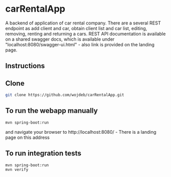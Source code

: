 # carRentalApp

A backend of application of car rental company. There are a several REST endpoint as add client and car, obtain client list and car list, editing, removing, renting and returning a cars. 
REST API documentation is available on a shared swagger docs, which is available under "localhost:8080/swagger-ui.html" - also link is provided on the landing page.

## Instructions
Clone
--------

```sh
git clone https://github.com/wojdeb/carRentalApp.git
```

## To run the webapp manually

```
mvn spring-boot:run
```

and navigate your browser to  http://localhost:8080/ - There is a landing page on this address

## To run integration tests

```
mvn spring-boot:run
mvn verify
```

